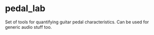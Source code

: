 # pedal_lab
Set of tools for quantifying guitar pedal characteristics. Can be used for generic audio stuff too.
